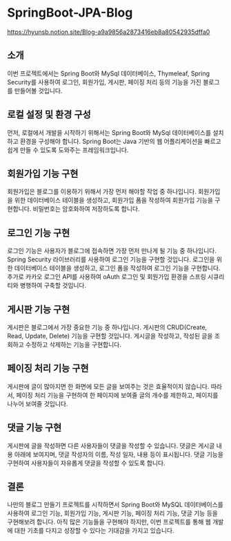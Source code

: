 # SpringBoot-JPA-Blog
https://hyunsb.notion.site/Blog-a9a9856a2873416eb8a80542935dffa0

## 소개

이번 프로젝트에서는 Spring Boot와 MySql 데이터베이스, Thymeleaf, Spring Security를 사용하여 로그인, 회원가입, 게시판, 페이징 처리 등의 기능을 가진 블로그를 만들어볼 것입니다.

## 로컬 설정 및 환경 구성

먼저, 로컬에서 개발을 시작하기 위해서는 Spring Boot와 MySql 데이터베이스를 설치하고 환경을 구성해야 합니다. Spring Boot는 Java 기반의 웹 어플리케이션을 빠르고 쉽게 만들 수 있도록 도와주는 프레임워크입니다.

## 회원가입 기능 구현

회원가입은 블로그를 이용하기 위해서 가장 먼저 해야할 작업 중 하나입니다. 회원가입을 위한 데이터베이스 테이블을 생성하고, 회원가입 폼을 작성하여 회원가입 기능을 구현합니다. 비밀번호는 암호화하여 저장하도록 합니다.

## 로그인 기능 구현

로그인 기능은 사용자가 블로그에 접속하면 가장 먼저 만나게 될 기능 중 하나입니다. Spring Security 라이브러리를 사용하여 로그인 기능을 구현할 것입니다. 로그인을 위한 데이터베이스 테이블을 생성하고, 로그인 폼을 작성하여 로그인 기능을 구현합니다.
추가로 카카오 로그인 API를 사용하여 oAuth 로그인 및 회원가입 환경을 스프링 시큐리티와 병행하여 구축할 것입니다.

## 게시판 기능 구현

게시판은 블로그에서 가장 중요한 기능 중 하나입니다. 게시판의 CRUD(Create, Read, Update, Delete) 기능을 구현할 것입니다. 게시글을 작성하고, 작성된 글을 조회하고 수정하고 삭제하는 기능을 구현합니다.

## 페이징 처리 기능 구현

게시판에 글이 많아지면 한 화면에 모든 글을 보여주는 것은 효율적이지 않습니다. 따라서, 페이징 처리 기능을 구현하여 한 페이지에 보여줄 글의 개수를 제한하고, 페이지를 나누어 보여줄 것입니다.

## 댓글 기능 구현

게시판에 글을 작성하면 다른 사용자들이 댓글을 작성할 수 있습니다. 댓글은 게시글 내용 아래에 보여지며, 댓글 작성자의 이름, 작성 일자, 내용 등이 표시됩니다. 댓글 기능을 구현하여 사용자들이 자유롭게 댓글을 작성할 수 있도록 합니다.

## 결론

나만의 블로그 만들기 프로젝트를 시작하면서 Spring Boot와 MySQL 데이터베이스를 사용하여 로그인 기능, 회원가입 기능, 게시판 기능, 페이징 처리 기능, 댓글 기능 등을 구현해보려 합니다. 아직 많은 기능들을 구현해야 하지만, 이번 프로젝트를 통해 웹 개발에 대한 기초를 다지고 성장할 수 있다는 기대감을 가지고 있습니다.
